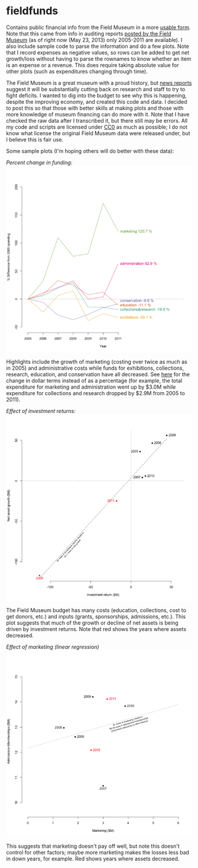 fieldfunds
==========

Contains public financial info from the Field Museum in a more [usable form](https://raw.github.com/bomeara/fieldfunds/master/FieldMuseum.txt). Note that this came from info in auditing reports [posted by the Field Museum](http://fieldmuseum.org/about/annual-reports) (as of right now (May 23, 2013) only 2005-2011 are available). I also include sample code to parse the information and do a few plots. Note that I record expenses as negative values, so rows can be added to get net growth/loss without having to parse the rownames to know whether an item is an expense or a revenue. This does require taking absolute value for other plots (such as expenditures changing through time).

The Field Museum is a great museum with a proud history, but [news reports](http://articles.chicagotribune.com/2012-12-19/news/chi-field-museum-to-cut-staff-overhaul-operations-and-limit-research-scope-20121218_1_natural-history-museum-field-museum-museum-officials) suggest it will be substantially cutting back on research and staff to try to fight deficits. I wanted to dig into the budget to see why this is happening, despite the improving economy, and created this code and data. I decided to post this so that those with better skills at making plots and those with more knowledge of museum financing can do more with it. Note that I have checked the raw data after I transcribed it, but there still may be errors. All my code and scripts are licensed under [CC0](http://creativecommons.org/publicdomain/zero/1.0/) as much as possible; I do not know what license the original Field Museum data were released under, but I believe this is fair use.

Some sample plots (I'm hoping others will do better with these data):

*Percent change in funding:*
[![Percent change in funding](https://github.com/bomeara/fieldfunds/blob/master/PercentSpendingChange.png?raw=true)](#percentchange)

Highlights include the growth of marketing (costing over twice as much as in 2005) and administrative costs while funds for exhibitions, collections, research, education, and conservation have all decreased. See [here](https://github.com/bomeara/fieldfunds/blob/master/MonetarySpendingChange.png?raw=true) for the change in dollar terms instead of as a percentage (for example, the total expenditure for marketing and administration went up by $3.0M while expenditure for collections and research dropped by $2.9M from 2005 to 2011).


*Effect of investment returns:*
[![Investment returns](https://github.com/bomeara/fieldfunds/blob/master/AssetsVsInvestment.png?raw=true)](#investment)

The Field Museum budget has many costs (education, collections, cost to get donors, etc.) and inputs (grants, sponsorships, admissions, etc.). This plot suggests that much of the growth or decline of net assets is being driven by investment returns. Note that red shows the years where assets decreased.


*Effect of marketing (linear regression)*
[![Marketing impact](https://github.com/bomeara/fieldfunds/blob/master/MarketingImpact.png?raw=true)](#marketing)

This suggests that marketing doesn't pay off well, but note this doesn't control for other factors; maybe more marketing makes the losses less bad in down years, for example. Red shows years where assets decreased.

